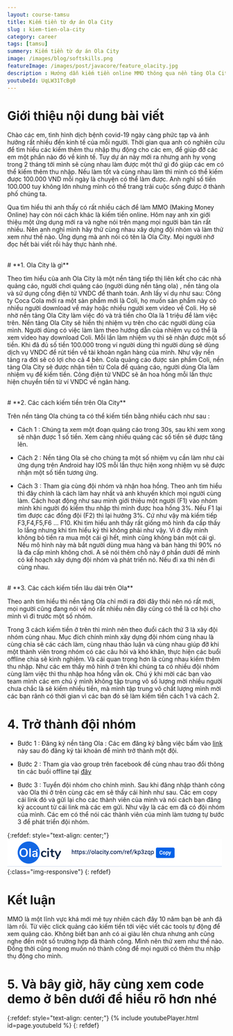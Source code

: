 ```yaml
---
layout: course-tamsu
title: Kiếm tiền từ dự án Ola City
slug : kiem-tien-ola-city
category: career
tags: [tamsu]
summery: Kiếm tiền từ dự án Ola City  
image: /images/blog/softskills.png
featureImage: /images/post/javacore/feature_olacity.jpg
description : Hướng dẫn kiếm tiền online MMO thông qua nền tảng Ola City. Giới thiệu về Ola City là gì? Cách thức hoạt động của nền tảng Ola City. Cùng nhau xây dựng cộng đồng Ola City tại Đà Nẵng
youtubeId: UqLW31TcBg0
---
```


# **Giới thiệu nội dung bài viết**

Chào các em, tình hình dịch bệnh covid-19 ngày càng phức tạp và ảnh hưởng rất nhiều đến kinh tế của mỗi người. Thời gian qua anh có nghiên cứu để tìm hiểu các kiếm thêm thu nhập thụ động cho các em, để giúp đỡ các em một phần nào đó về kinh tế. Tuy dự án này mới ra nhưng anh hy vọng trong 2 tháng tới mình sẽ cùng nhau làm được một thứ gì đó giúp các em có thể kiếm thêm thu nhập. Nếu làm tốt và cùng nhau làm thì mình có thể kiếm được 100.000 VND mỗi ngày là chuyện có thể làm được. Anh nghĩ số tiền 100.000 tuy không lớn nhưng mình có thể trang trải cuộc sống được ở thành phố chúng ta.

Qua tìm hiểu thì anh thấy có rất nhiều cách để làm MMO (Making Money Online) hay còn nói cách khác là kiếm tiền online. Hôm nay anh xin giới thiệu một ứng dụng mới ra và nghe nói trên mạng mọi người bàn tán rất nhiều. Nên anh nghỉ mình hãy thử cùng nhau xây dựng đội nhóm và làm thử xem như thế nào. Ứng dụng mà anh nói có tên là Ola City. Mọi người nhớ đọc hết bài viết rồi hãy thực hành nhé.

<br>
# **1. Ola City là gì**

Theo tìm hiểu của anh Ola City là một nền tảng tiếp thị liên kết cho các nhà quảng cáo, người chơi quảng cáo (người dùng nền tảng ola) , nền tảng ola và sử dụng cổng điện tử VNDC để thanh toán. Anh lấy ví dụ như sau: Công ty Coca Cola mới ra một sản phẩm mới là Coli, họ muốn sản phẩm này có nhiều người download về máy hoặc nhiều người xem video về Coli. Họ sẽ nhờ nền tảng Ola City làm việc đó và trả tiền cho Ola là 1 triệu để làm việc trên. Nền tảng Ola City sẽ hiển thị nhiệm vụ trên cho các người dùng của mình. Người dùng có việc làm làm theo hướng dẫn của nhiệm vụ có thể là xem video hay download Coli. Mỗi lần làm nhiệm vụ thì sẽ nhận được một số tiền. Khi đã đủ số tiền 100.000 trong ví người dùng thì người dùng sẽ dùng dịch vụ VNDC để rút tiền về tài khoản ngân hàng của mình. Như vậy nền tảng ra đời sẽ có lợi cho cả 4 bên. Cola quảng cáo được sản phẩm Coli, nền tảng Ola City sẽ được nhận tiền từ Cola để quảng cáo, người dùng Ola làm nhiệm vụ để kiếm tiền. Công điện tử VNDC sẽ ăn hoa hồng mỗi lần thực hiện chuyển tiền từ ví VNDC về ngân hàng.

<br>
# **2. Các cách kiếm tiền trên Ola City**

Trên nền tảng Ola chúng ta có thể kiếm tiền bằng nhiều cách như sau : 

- Cách 1 : Chúng ta xem một đoạn quảng cáo trong 30s, sau khi xem xong sẽ nhận được 1 số tiền. Xem càng nhiều quảng các số tiền sẽ được tăng lên.

- Cách 2 : Nền tảng Ola sẽ cho chúng ta một số nhiệm vụ cần làm như cài ứng dụng trên Android hay IOS mỗi lần thực hiện xong nhiệm vụ sẽ được nhận một số tiền tương ứng.

- Cách 3 : Tham gia cùng đội nhóm và nhận hoa hồng. Theo anh tìm hiểu thì đây chính là cách làm hay nhất và anh khuyến khích mọi người cùng làm. Cách hoạt động như sau mình giới thiệu một người (F1) vào nhóm mình khi người đó kiếm thu nhập thì mình được hoa hồng 3%. Nếu F1 lại tìm được các đồng đội (F2) thì lại hưởng 3%. Cứ như vậy mà kiếm tiếp F3,F4,F5,F6 ... F10. Khi tìm hiểu anh thấy rất giống mô hình đa cấp thấy lo lắng nhưng khi tìm hiểu kỷ thì không phải như vậy. Vì ở đây mình không bỏ tiền ra mua một cái gì hết, mình cũng không bán một cái gì. Nếu mô hình này mà bắt người dùng mua hàng và bán hàng thì 90% nó là đa cấp mình không chơi. A sẽ nói thêm chỗ này ở phần dưới để mình có kế hoạch xây dựng đội nhóm và phát triển nó. Nếu đi xa thì nên đi cùng nhau.

<br>
# **3. Các cách kiếm tiền lâu dài trên Ola**

Theo anh tìm hiểu thì nền tảng Ola chỉ mới ra đời đây thôi nên nó rất mới, mọi người cũng đang nói về nó rất nhiều nên đây cũng có thể là cơ hội cho mình vì đi trước một số nhóm.

Trong 3 cách kiếm tiền ở trên thì mình nên theo đuổi cách thứ 3 là xây đội nhóm cùng nhau. Mục đích chính mình xây dựng đội nhóm cùng nhau là cùng chia sẽ các cách làm, cùng nhau thảo luận và cùng nhau giúp đỡ khi một thành viên trong nhóm có các câu hỏi và khó khăn, thực hiện các buổi offline chia sẽ kinh nghiệm. Và cái quan trọng hơn là cùng nhau kiếm thêm thu nhập. Như các em thấy mô hình ở trên khi chúng ta có nhiều đội nhóm cùng làm việc thì thu nhập hoa hồng vẫn ok. Chú ý khi mời các bạn vào team mình các em chú ý mình không tập trung vô số lượng mời nhiều người chưa chắc là sẽ kiếm nhiều tiền, mà mình tập trung vô chất lượng mình mời các bạn rãnh có thời gian vì các bạn đó sẽ làm kiếm tiền cách 1 và cách 2.

# **4. Trở thành đội nhóm**

- Bước 1 : Đăng ký nền tảng Ola : Các em đăng ký bằng việc bấm vào [link](https://olacity.com/ref/kp3zqp ) này sau đó đăng ký tài khoản để mình trở thành một đội. 

- Bước 2 : Tham gia vào group trên facebook để cùng nhau trao đổi thông tin các buồi offline tại [đây](https://www.facebook.com/groups/664869977720928)

- Bước 3 : Tuyển đội nhóm cho chính mình. Sau khi đăng nhập thành công vào Ola thì ở trên cùng các em sẽ thấy cái hình như sau. Các em copy cái link đó và gửi lại cho các thành viên của mình và nói cách bạn đăng ký account từ cái link mà các em gửi. Như vậy là các em đã có đội nhóm của mình. Các em có thể nói các thành viên của mình làm tương tự bước 3 để phát triển đội nhóm.


{:refdef: style="text-align: center;"}
![Ola ](/images/post/mmo/olacity.png){:class="img-responsive"}
{: refdef}

# **Kết luận**

MMO là một lĩnh vực khá mới mẻ tuy nhiên cách đây 10 năm bạn bè anh đã làm rồi. Từ việc click quảng cáo kiếm tiền tới việc viết các tools tự động để xem quảng cáo. Không biết bạn anh có ai giàu lên chưa nhưng anh cũng nghe đến một số trường hợp đã thành công. Mình nên thử xem như thế nào. Đồng thời cũng mong muốn nó thành công để mọi người có thêm thu nhập thụ động cho mình.

# **5. Và bây giờ, hãy cùng xem code demo ở bên dưới để hiểu rõ hơn nhé**

{:refdef: style="text-align: center;"}
{% include youtubePlayer.html id=page.youtubeId %}
{: refdef}